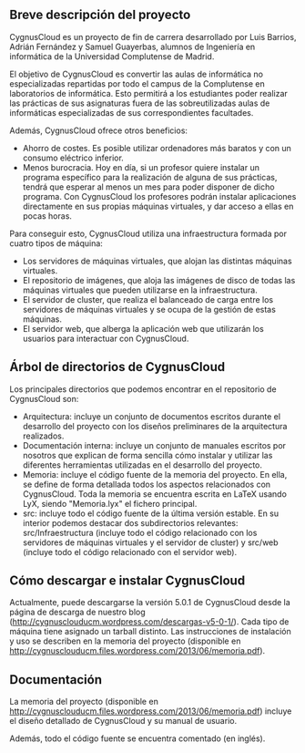 Breve descripción del proyecto
------------------------------
CygnusCloud es un proyecto de fin de carrera desarrollado por Luis Barrios, Adrián Fernández y Samuel Guayerbas,
alumnos de Ingeniería en informática de la Universidad Complutense de Madrid.

El objetivo de CygnusCloud es convertir las aulas de informática no especializadas repartidas por todo el campus 
de la Complutense en laboratorios de informática. Esto permitirá a los estudiantes poder realizar las prácticas
de sus asignaturas fuera de las sobreutilizadas aulas de informáticas especializadas de sus correspondientes facultades.

Además, CygnusCloud ofrece otros beneficios:
* Ahorro de costes. Es posible utilizar ordenadores más baratos y con un consumo eléctrico inferior.
* Menos burocracia. Hoy en día, si un profesor quiere instalar un programa específico para la realización
  de alguna de sus prácticas, tendrá que esperar al menos un mes para poder disponer de dicho programa.
  Con CygnusCloud los profesores podrán instalar aplicaciones directamente en sus propias máquinas virtuales,
  y dar acceso a ellas en pocas horas.

Para conseguir esto, CygnusCloud utiliza una infraestructura formada por cuatro tipos de máquina:
* Los servidores de máquinas virtuales, que alojan las distintas máquinas virtuales.
* El repositorio de imágenes, que aloja las imágenes de disco de todas las máquinas virtuales que pueden utilizarse
  en la infraestructura.
* El servidor de cluster, que realiza el balanceado de carga entre los servidores de máquinas virtuales y se
  ocupa de la gestión de estas máquinas.
* El servidor web, que alberga la aplicación web que utilizarán los usuarios para interactuar con CygnusCloud.

Árbol de directorios de CygnusCloud
-----------------------------------
Los principales directorios que podemos encontrar en el repositorio de CygnusCloud son:

* Arquitectura: incluye un conjunto de documentos escritos durante el desarrollo del proyecto
 con los diseños preliminares de la arquitectura realizados.
* Documentación interna:  incluye un conjunto de manuales escritos por nosotros que explican de forma
      sencilla cómo instalar y utilizar las diferentes herramientas utilizadas en el desarrollo del proyecto.
* Memoria: incluye el código fuente de la memoria del proyecto. En ella, se define de forma 
  detallada todos los aspectos relacionados con CygnusCloud. Toda la memoria se encuentra escrita en LaTeX
  usando LyX, siendo "Memoria.lyx" el fichero principal. 
* src: incluye todo el código fuente de la última versión estable. En su interior podemos
  destacar dos subdirectorios relevantes: src/Infraestructura (incluye todo el código relacionado con los servidores de máquinas virtuales y 
	  el servidor de cluster) y src/web (incluye todo el código relacionado con el servidor web).

Cómo descargar e instalar CygnusCloud
-------------------------------------
Actualmente, puede descargarse la versión 5.0.1 de CygnusCloud desde la página de descarga de nuestro blog 
(http://cygnusclouducm.wordpress.com/descargas-v5-0-1/).
Cada tipo de máquina tiene asignado un tarball distinto. Las instrucciones de instalación y uso
se describen en la memoria del proyecto (disponible en http://cygnusclouducm.files.wordpress.com/2013/06/memoria.pdf).

Documentación
-------------
La memoria del proyecto (disponible en http://cygnusclouducm.files.wordpress.com/2013/06/memoria.pdf) incluye
el diseño detallado de CygnusCloud y su manual de usuario.

Además, todo el código fuente se encuentra comentado (en inglés).
